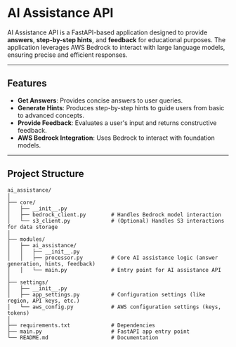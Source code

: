# AI Assistance API

AI Assistance API is a FastAPI-based application designed to provide **answers**, **step-by-step hints**, and **feedback** for educational purposes. The application leverages AWS Bedrock to interact with large language models, ensuring precise and efficient responses.

---

## Features

- **Get Answers**: Provides concise answers to user queries.
- **Generate Hints**: Produces step-by-step hints to guide users from basic to advanced concepts.
- **Provide Feedback**: Evaluates a user's input and returns constructive feedback.
- **AWS Bedrock Integration**: Uses Bedrock to interact with foundation models.

---

## Project Structure

```plaintext
ai_assistance/
│
├── core/
│   ├── __init__.py
│   ├── bedrock_client.py        # Handles Bedrock model interaction
│   └── s3_client.py             # (Optional) Handles S3 interactions for data storage
│
├── modules/
│   ├── ai_assistance/
│   │   ├── __init__.py
│   │   ├── processor.py         # Core AI assistance logic (answer generation, hints, feedback)
│   │   └── main.py              # Entry point for AI assistance API
│
├── settings/
│   ├── __init__.py
│   ├── app_settings.py          # Configuration settings (like region, API keys, etc.)
│   └── aws_config.py            # AWS configuration settings (keys, tokens)
│
├── requirements.txt             # Dependencies
├── main.py                      # FastAPI app entry point
└── README.md                    # Documentation

